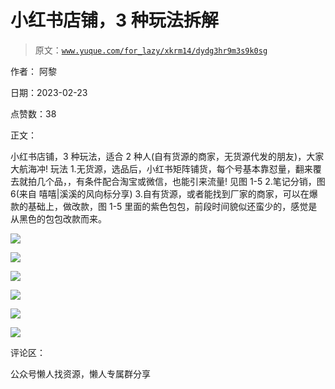 # 小红书店铺，3 种玩法拆解

> 原文：[`www.yuque.com/for_lazy/xkrm14/dydg3hr9m3s9k0sg`](https://www.yuque.com/for_lazy/xkrm14/dydg3hr9m3s9k0sg)



作者： 阿黎



日期：2023-02-23



点赞数：38



正文：



小红书店铺，3 种玩法，适合 2 种人(自有货源的商家，无货源代发的朋友)，大家大航海冲! 玩法 1.无货源，选品后，小红书矩阵铺货，每个号基本靠怼量，翻来覆去就拍几个品，，有条件配合淘宝或微信，也能引来流量! 见图 1-5 2.笔记分销，图 6(来自 嘻嘻|溪溪的风向标分享) 3.自有货源，或者能找到厂家的商家，可以在爆款的基础上，做改款，图 1-5 里面的紫色包包，前段时间貌似还蛮少的，感觉是从黑色的包包改款而来。



![](img/b61fc168180404942bcccef7cf56e290.png)  

![](img/cce75de427ea285906c99b7ac2ce6933.png)  

![](img/a4093b5fcf59b7ae52c31649f7bd163e.png)  

![](img/b230c17d6b58853bfc2b67727d74048e.png)  

![](img/4410fcc6bfbd7474e9228957dfabc139.png)  

![](img/00da57f9a24c3d38313d747183ba8082.png)  

评论区：



公众号懒人找资源，懒人专属群分享

